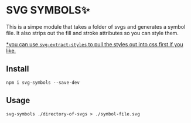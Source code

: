 SVG SYMBOLS✨
===========

This is a simpe module that takes a folder of svgs and generates a symbol file.
It also strips out the fill and stroke attributes so you can style them.

[*you can use `svg-extract-styles` to pull the styles out into css first if you like.](https://github.com/kristoferjoseph/svg-extract-styles)

Install
-------

`npm i svg-symbols --save-dev`

Usage
-----

`svg-symbols ./directory-of-svgs > ./symbol-file.svg`
